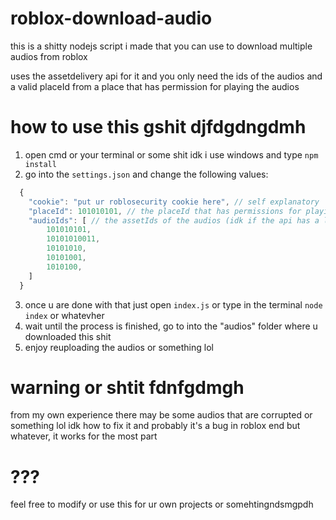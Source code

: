 # roblox-download-audio
this is a shitty nodejs script i made that you can use to download multiple audios from roblox

uses the assetdelivery api for it and you only need the ids of the audios and a valid placeId from a place that has permission for playing the audios

# how to use this gshit djfdgdngdmh
1) open cmd or your terminal or some shit idk i use windows and type `npm install`
2) go into the `settings.json` and change the following values:
```js
  {
    "cookie": "put ur roblosecurity cookie here", // self explanatory
    "placeId": 101010101, // the placeId that has permissions for playing the audios
    "audioIds": [ // the assetIds of the audios (idk if the api has a limit)
        101010101,
        10101010011,
        10101010,
        10101001,
        1010100,
    ]
  }
```
3) once u are done with that just open `index.js` or type in the terminal `node index` or whatevher
4) wait until the process is finished, go to into the "audios" folder where u downloaded this shit
5) enjoy reuploading the audios or something lol

# warning or shtit fdnfgdmgh
from my own experience there may be some audios that are corrupted or something lol
idk how to fix it and probably it's a bug in roblox end
but whatever, it works for the most part

# ???
feel free to modify or use this for ur own projects or somehtingndsmgpdh
